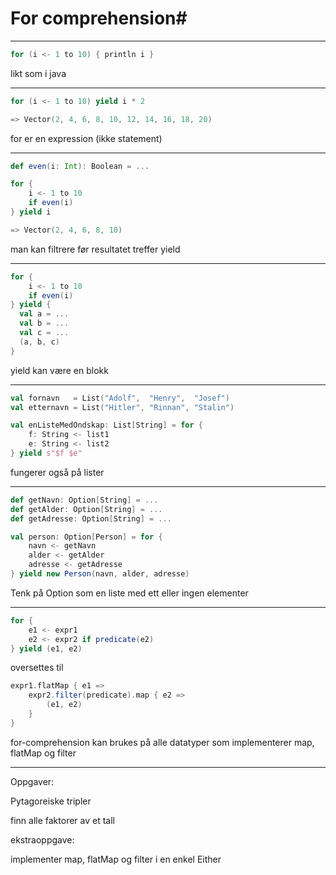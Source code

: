 # For comprehension#

---

```scala
for (i <- 1 to 10) { println i }
```

<aside class="notes">
likt som i java
</aside>

---

```scala
for (i <- 1 to 10) yield i * 2

=> Vector(2, 4, 6, 8, 10, 12, 14, 16, 18, 20)
```

<aside class="notes">
    for er en expression (ikke statement)
</aside>

---

```scala
def even(i: Int): Boolean = ...

for {
    i <- 1 to 10
    if even(i)
} yield i

=> Vector(2, 4, 6, 8, 10)
```

<aside class="notes">
    man kan filtrere før resultatet treffer yield
</aside>

---

```scala
for {
    i <- 1 to 10
    if even(i)
} yield {
  val a = ...
  val b = ...
  val c = ...
  (a, b, c)
}
```

<aside class="notes">
    yield kan være en blokk
</aside>

---

```scala
val fornavn   = List("Adolf",  "Henry",  "Josef")
val etternavn = List("Hitler", "Rinnan", "Stalin")

val enListeMedOndskap: List[String] = for {
    f: String <- list1
    e: String <- list2
} yield s"$f $e"
```

<aside class="notes">
    fungerer også på lister
</aside>

---

```scala
def getNavn: Option[String] = ...
def getAlder: Option[String] = ...
def getAdresse: Option[String] = ...

val person: Option[Person] = for {
    navn <- getNavn
    alder <- getAlder
    adresse <- getAdresse
} yield new Person(navn, alder, adresse)
```

<aside class="notes">
Tenk på Option som en liste med ett eller ingen elementer
</aside>

---

```scala
for {
    e1 <- expr1
    e2 <- expr2 if predicate(e2)
} yield (e1, e2)
```
oversettes til
```scala
expr1.flatMap { e1 =>
    expr2.filter(predicate).map { e2 =>
        (e1, e2)
    }
}
```

<aside class="notes">
for-comprehension kan brukes på alle datatyper som
implementerer map, flatMap og filter
</aside>

---

Oppgaver:

Pytagoreiske tripler

finn alle faktorer av et tall

ekstraoppgave:

implementer map, flatMap og filter i en enkel Either

